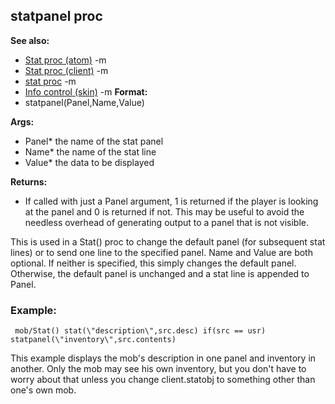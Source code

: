 ## statpanel proc
**See also:**
*   [Stat proc (atom)](/ref/atom/proc/Stat.md) -m
*   [Stat proc (client)](/ref/client/proc/Stat.md) -m
*   [stat proc](/ref/proc/stat.md) -m
*   [Info control (skin)](/ref/%7Bskin%7D/control/info.md) -m<!-- -->
**Format:**
*   statpanel(Panel,Name,Value)
<!-- -->
**Args:**
*   Panel* the name of the stat panel
*   Name* the name of the stat line
*   Value* the data to be displayed
<!-- -->
**Returns:**
*   If called with just a Panel argument, 1 is returned if the player is
    looking at the panel and 0 is returned if not. This may be useful to
    avoid the needless overhead of generating output to a panel that is
    not visible.


This is used in a Stat() proc to change the default panel (for
subsequent stat lines) or to send one line to the specified panel. Name
and Value are both optional. If neither is specified, this simply
changes the default panel. Otherwise, the default panel is unchanged and
a stat line is appended to Panel.
### Example:

```
 mob/Stat() stat(\"description\",src.desc) if(src == usr)
statpanel(\"inventory\",src.contents) 
```
 

This example
displays the mob\'s description in one panel and inventory in another.
Only the mob may see his own inventory, but you don\'t have to worry
about that unless you change client.statobj to something other than
one\'s own mob.